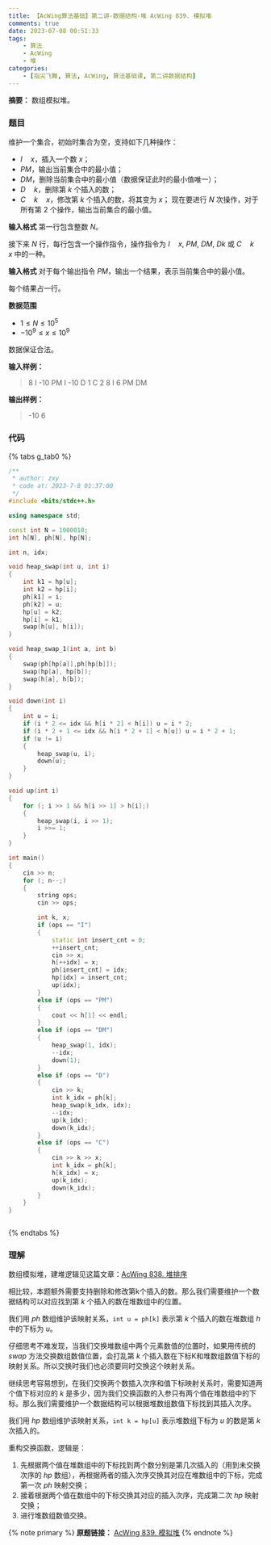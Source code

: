 ```yaml
---
title: 【AcWing算法基础】第二讲-数据结构-堆 AcWing 839. 模拟堆
comments: true
date: 2023-07-08 00:51:33
tags:
    - 算法
    - AcWing
    - 堆
categories:
    - [指尖飞舞, 算法, AcWing, 算法基础课, 第二讲数据结构]
---
```

__摘要：__
数组模拟堆。
<!-- more -->


### 题目
维护一个集合，初始时集合为空，支持如下几种操作：
+ $I \quad x$，插入一个数 $x$；
+ $PM$，输出当前集合中的最小值；
+ $DM$，删除当前集合中的最小值（数据保证此时的最小值唯一）；
+ $D \quad k$，删除第 $k$ 个插入的数；
+ $C \quad k \quad x$，修改第 $k$ 个插入的数，将其变为 $x$；
现在要进行 $N$ 次操作，对于所有第 $2$ 个操作，输出当前集合的最小值。

__输入格式__
第一行包含整数 $N$。

接下来 $N$ 行，每行包含一个操作指令，操作指令为 $I \quad x$, $PM$, $DM$, $Dk$ 或 $C \quad k \quad x$ 中的一种。

__输入格式__
对于每个输出指令 $PM$，输出一个结果，表示当前集合中的最小值。

每个结果占一行。

__数据范围__
+ $1≤N≤10^5$
+ $−10^9≤x≤10^9$

数据保证合法。

__输入样例：__
> 8
> I -10
> PM
> I -10
> D 1
> C 2 8
> I 6
> PM
> DM

__输出样例：__
> -10
> 6

### 代码
{% tabs g_tab0 %}
<!-- tab C++ -->
```c++
/**
 * author: zxy
 * code at: 2023-7-8 01:37:00
 */
#include <bits/stdc++.h>

using namespace std;

const int N = 1000010;
int h[N], ph[N], hp[N];

int n, idx;

void heap_swap(int u, int i)
{
    int k1 = hp[u];
    int k2 = hp[i];
    ph[k1] = i;
    ph[k2] = u;
    hp[u] = k2;
    hp[i] = k1;
    swap(h[u], h[i]);
}

void heap_swap_1(int a, int b)
{
    swap(ph[hp[a]],ph[hp[b]]);
    swap(hp[a], hp[b]);
    swap(h[a], h[b]);
}

void down(int i)
{
    int u = i;
    if (i * 2 <= idx && h[i * 2] < h[i]) u = i * 2;
    if (i * 2 + 1 <= idx && h[i * 2 + 1] < h[u]) u = i * 2 + 1;
    if (u != i)
    {
        heap_swap(u, i);
        down(u);
    }
}

void up(int i)
{
    for (; i >> 1 && h[i >> 1] > h[i];) 
    {
        heap_swap(i, i >> 1);
        i >>= 1;
    }
}

int main()
{
    cin >> n;
    for (; n--;)
    {
        string ops;
        cin >> ops;

        int k, x;
        if (ops == "I")
        {
            static int insert_cnt = 0;
            ++insert_cnt;
            cin >> x;
            h[++idx] = x;
            ph[insert_cnt] = idx;
            hp[idx] = insert_cnt;
            up(idx);
        }
        else if (ops == "PM")
        {
            cout << h[1] << endl;
        }
        else if (ops == "DM")
        {
            heap_swap(1, idx);
            --idx;
            down(1);
        }
        else if (ops == "D")
        {
            cin >> k;
            int k_idx = ph[k];
            heap_swap(k_idx, idx);
            --idx;
            up(k_idx);
            down(k_idx);
        }
        else if (ops == "C")
        {
            cin >> k >> x;
            int k_idx = ph[k];
            h[k_idx] = x;
            up(k_idx);
            down(k_idx);
        }
    }
}
```
<!-- endtab -->

<!-- tab Java -->
```java

```
<!-- endtab -->
{% endtabs %}

### 理解
数组模拟堆，建堆逻辑见这篇文章：[AcWing 838. 堆排序](https://ntifs.com/2023/06/25/【AcWing算法基础】第二讲-数据结构-堆-AcWing-838-堆排序/)

相比较，本题额外需要支持删除和修改第k个插入的数。那么我们需要维护一个数据结构可以对应找到第 $k$ 个插入的数在堆数组中的位置。

我们用 $ph$ 数组维护该映射关系，`int u = ph[k]` 表示第 $k$ 个插入的数在堆数组 $h$ 中的下标为 $u$。

仔细思考不难发现，当我们交换堆数组中两个元素数值的位置时，如果用传统的 $swap$ 方法交换数组数值位置，会打乱第 $k$ 个插入数在下标K和堆数组数值下标的映射关系。所以交换时我们也必须要同时交换这个映射关系。

继续思考容易想到，在我们交换两个数插入次序和值下标映射关系时，需要知道两个值下标对应的 $k$ 是多少，因为我们交换函数的入参只有两个值在堆数组中的下标。那么我们需要维护一个数据结构可以根据堆数组数值下标找到其插入次序。

我们用 $hp$ 数组维护该映射关系，`int k = hp[u]` 表示堆数组下标为 $u$ 的数是第 $k$ 次插入的。

重构交换函数，逻辑是：
1. 先根据两个值在堆数组中的下标找到两个数分别是第几次插入的（用到未交换次序的 $hp$ 数组），再根据两者的插入次序交换其对应在堆数组中的下标，完成第一次 $ph$ 映射交换；
2. 接着根据两个值在数组中的下标交换其对应的插入次序，完成第二次 $hp$ 映射交换；
3. 进行堆数组数值交换。


{% note primary %}
__原题链接：__ [AcWing 839. 模拟堆](https://www.acwing.com/problem/content/841/)
{% endnote %}
